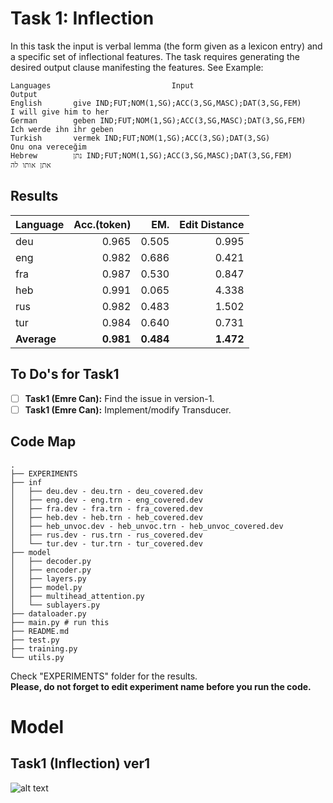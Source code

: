 # Task 1: Inflection
In this task the input is verbal lemma (the form given as a lexicon entry) and a specific set of inflectional features. The task requires generating the desired output clause manifesting the features. See Example:
```
Languages                           Input	                                Output
English       give IND;FUT;NOM(1,SG);ACC(3,SG,MASC);DAT(3,SG,FEM)       I will give him to her
German        geben IND;FUT;NOM(1,SG);ACC(3,SG,MASC);DAT(3,SG,FEM)      Ich werde ihn ihr geben
Turkish       vermek IND;FUT;NOM(1,SG);ACC(3,SG);DAT(3,SG)              Onu ona vereceğim
Hebrew        נתן IND;FUT;NOM(1,SG);ACC(3,SG,MASC);DAT(3,SG,FEM)        אתן אותו לה
```

## Results

| Language  |  Acc.(token)  |  EM.    |    Edit Distance |
|---------- |-------------: |------:  | ----------------:|
|deu        |     0.965     | 0.505   |        0.995     |
|eng        |     0.982     | 0.686   |        0.421     |
|fra        |     0.987     | 0.530   |        0.847     |
|heb        |     0.991     | 0.065   |        4.338     |
|rus        |     0.982     | 0.483   |        1.502     |
|tur        |     0.984     | 0.640   |        0.731     |
|**Average**|   **0.981**   |**0.484**|      **1.472**   |

## To Do's for Task1
- [ ] **Task1 (Emre Can):** Find the issue in version-1.
- [ ] **Task1 (Emre Can):** Implement/modify Transducer.

## Code Map
```
.
├── EXPERIMENTS
├── inf
│   ├── deu.dev - deu.trn - deu_covered.dev
│   ├── eng.dev - eng.trn - eng_covered.dev
│   ├── fra.dev - fra.trn - fra_covered.dev
│   ├── heb.dev - heb.trn - heb_covered.dev
│   ├── heb_unvoc.dev - heb_unvoc.trn - heb_unvoc_covered.dev
│   ├── rus.dev - rus.trn - rus_covered.dev
│   └── tur.dev - tur.trn - tur_covered.dev
├── model
│   ├── decoder.py
│   ├── encoder.py
│   ├── layers.py
│   ├── model.py
│   ├── multihead_attention.py
│   └── sublayers.py
├── dataloader.py
├── main.py # run this
├── README.md
├── test.py
├── training.py
└── utils.py
```

Check "EXPERIMENTS" folder for the results.<br/>
**Please, do not forget to edit experiment name before you run the code.**

# Model
## Task1 (Inflection) ver1
![alt text](https://github.com/ecacikgoz97/competation/blob/main/figures/t1_ver1.png)
